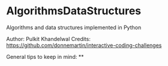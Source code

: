 # AlgorithmsDataStructures
Algorithms and data structures implemented in Python

Author: Pulkit Khandelwal
Credits: https://github.com/donnemartin/interactive-coding-challenges


General tips to keep in mind:
**  
